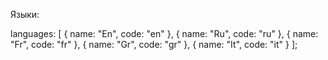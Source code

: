 Языки:

languages: [
  { name: "En", code: "en" },
  { name: "Ru", code: "ru" },
  { name: "Fr", code: "fr" },
  { name: "Gr", code: "gr" },
  { name: "It", code: "it" }
];
